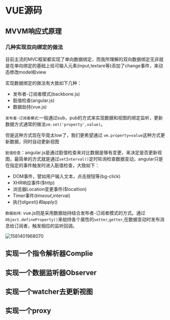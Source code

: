 # VUE源码

## MVVM响应式原理

### 几种实现双向绑定的做法

目前主流的MVC框架都实现了单向数据绑定，而我所理解的双向数据绑定无非就是在单向绑定的基础上给可输入元素(input,textare等)添加了change事件，来动态修改model和view

实现数据绑定的做法有大致如下几种：

+ 发布者-订阅者模式(backbone.js)
+ 脏值检查(angular.js)
+ 数据劫持(vue.js)

`发布者-订阅者模式`:一般通过sub，pub的方式来实现数据和视图的绑定监听，更新数据方式通常的做法`vm.set('property',value)`。

但是这种方式现在毕竟太low了，我们更希望通过 `vm.property=value`这种方式更新数据，同时自动更新视图

`脏值检查`：angular.js是通过脏值检查来对比数据是够有变更，来决定是否更新视图，最简单的方式就是通过`setInterval()`定时轮询检查数据变动，angular只是在指定的事件触发时进入脏值检查，大致如下：

+ DOM事件，譬如用户输入文本，点击按钮等(bg-click)
+ XHR响应事件($http)
+ 浏览器Location变更事件($localtion)
+ Timer事件($timeout,$interval)
+ 执行$digest()和$apply()

`数据劫持`: vue.js则是采用数据劫持结合发布者-订阅者模式的方式。通过`Object.defineProperty()`来劫持各个属性的`setter`,`getter`,在数据变动时发布消息给订阅者，触发相应的监听回调。

![1581401968070](C:\Users\刘如刚\AppData\Roaming\Typora\typora-user-images\1581401968070.png)

## 实现一个指令解析器Complie



 

## 实现一个数据监听器Observer

## 实现一个watcher去更新视图

## 实现一个proxy

